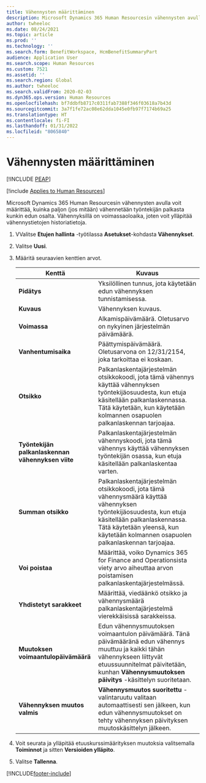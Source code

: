 ```yaml
---
title: Vähennysten määrittäminen
description: Microsoft Dynamics 365 Human Resourcesin vähennysten avulla voit määrittää, kuinka paljon (jos mitään) vähennetään työntekijän palkasta kunkin edun osalta.
author: twheeloc
ms.date: 08/24/2021
ms.topic: article
ms.prod: ''
ms.technology: ''
ms.search.form: BenefitWorkspace, HcmBenefitSummaryPart
audience: Application User
ms.search.scope: Human Resources
ms.custom: 7521
ms.assetid: ''
ms.search.region: Global
ms.author: twheeloc
ms.search.validFrom: 2020-02-03
ms.dyn365.ops.version: Human Resources
ms.openlocfilehash: bf7ddbfb8717c0311fab7388f346f03618a7b43d
ms.sourcegitcommit: 3a7f1fe72ac08e62dda1045e0fb97f7174b69a25
ms.translationtype: HT
ms.contentlocale: fi-FI
ms.lasthandoff: 01/31/2022
ms.locfileid: "8065840"
---
```

# <a name="configure-deductions"></a>Vähennysten määrittäminen


[!INCLUDE [PEAP](../includes/peap-2.md)]

[!include [Applies to Human Resources](../includes/applies-to-hr.md)]

Microsoft Dynamics 365 Human Resourcesin vähennysten avulla voit määrittää, kuinka paljon (jos mitään) vähennetään työntekijän palkasta kunkin edun osalta. Vähennyksillä on voimassaoloaika, joten voit ylläpitää vähennystietojen historiatietoja. 

1. VValitse **Etujen hallinta** -työtilassa **Asetukset**-kohdasta **Vähennykset**.

2. Valitse **Uusi**.

3. Määritä seuraavien kenttien arvot.

   | Kenttä | Kuvaus |
   | --- | --- |
   | **Pidätys** | Yksilöllinen tunnus, jota käytetään edun vähennyksen tunnistamisessa. |
   | **Kuvaus** | Vähennyksen kuvaus. |
   | **Voimassa** | Alkamispäivämäärä. Oletusarvo on nykyinen järjestelmän päivämäärä. |
   | **Vanhentumisaika** | Päättymispäivämäärä. Oletusarvona on 12/31/2154, joka tarkoittaa ei koskaan. |
   | **Otsikko** | Palkanlaskentajärjestelmän otsikkokoodi, jota tämä vähennys käyttää vähennyksen työntekijäosuudesta, kun etuja käsitellään palkanlaskennassa. Tätä käytetään, kun käytetään kolmannen osapuolen palkanlaskennan tarjoajaa. |
   | **Työntekijän palkanlaskennan vähennyksen viite** | Palkanlaskentajärjestelmän vähennyskoodi, jota tämä vähennys käyttää vähennyksen työntekijän osassa, kun etuja käsitellään palkanlaskentaa varten. |
   | **Summan otsikko** | Palkanlaskentajärjestelmän otsikkokoodi, jota tämä vähennysmäärä käyttää vähennyksen työntekijäosuudesta, kun etuja käsitellään palkanlaskennassa. Tätä käytetään yleensä, kun käytetään kolmannen osapuolen palkanlaskennan tarjoajaa. |
   | **Voi poistaa** | Määrittää, voiko Dynamics 365 for Finance and Operationsista viety arvo aiheuttaa arvon poistamisen palkanlaskentajärjestelmässä. |
   | **Yhdistetyt sarakkeet** | Määrittää, viedäänkö otsikko ja vähennysmäärä palkanlaskentajärjestelmä vierekkäisissä sarakkeissa. |
   | **Muutoksen voimaantulopäivämäärä** | Edun vähennysmuutoksen voimaantulon päivämäärä. Tänä päivämääränä edun vähennys muuttuu ja kaikki tähän vähennykseen liittyvät etuussuunnitelmat päivitetään, kunhan **Vähennysmuutoksen päivitys** -käsittelyn suoritetaan. |
   | **Vähennyksen muutos valmis** | **Vähennysmuutos suoritettu** -valintaruutu valitaan automaattisesti sen jälkeen, kun edun vähennysmuutokset on tehty vähennyksen päivityksen muutoskäsittelyn jälkeen. |
   
4. Voit seurata ja ylläpitää etuuskurssimäärityksen muutoksia valitsemalla **Toiminnot** ja sitten **Versioiden ylläpito**.

5. Valitse **Tallenna**. 


[!INCLUDE[footer-include](../includes/footer-banner.md)]
